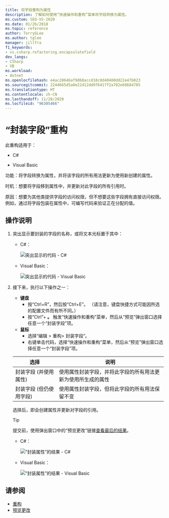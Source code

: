 ```yaml
---
title: 将字段重构为属性
description: 了解如何使用“快速操作和重构”菜单将字段转换为属性。
ms.custom: SEO-VS-2020
ms.date: 01/26/2018
ms.topic: reference
author: TerryGLee
ms.author: tglee
manager: jillfra
f1_keywords:
- vs.csharp.refactoring.encapsulatefield
dev_langs:
- CSharp
- VB
ms.workload:
- dotnet
ms.openlocfilehash: e4ac28646af9d68accd18c0d40480dd22e47b023
ms.sourcegitcommit: 2244665d5a0e22d12dd976417f2a782e68684705
ms.translationtype: HT
ms.contentlocale: zh-CN
ms.lasthandoff: 11/28/2020
ms.locfileid: "96305466"
---
```

# <a name="encapsulate-a-field-refactoring"></a>“封装字段”重构

此重构适用于：

- C#

- Visual Basic

功能：将字段转换为属性，并将该字段的所有用法更新为使用新创建的属性。

时机：想要将字段移到属性中，并更新对此字段的所有引用时。

原因：想要为其他类提供字段的访问权限，但不想要这些字段拥有直接访问权限。  例如，通过将字段包装在属性中，可编写代码来验证正在分配的值。

## <a name="how-to"></a>操作说明

1. 突出显示要封装的字段的名称，或将文本光标置于其中：

   - C#：

       ![突出显示的代码 - C#](media/encapsulate-highlight-cs.png)

   - Visual Basic：

       ![突出显示的代码 - Visual Basic](media/encapsulate-highlight-vb.png)

2. 接下来，执行以下操作之一：

   - **键盘**
      - 按“Ctrl+R”，然后按“Ctrl+E”。  （请注意，键盘快捷方式可能因所选的配置文件而有所不同。）
      - 按“Ctrl”+ **。** 触发“快速操作和重构”菜单，然后从“预览”弹出窗口选择任意一个“封装字段”项。
   - **鼠标**
      - 选择“编辑 > 重构> 封装字段”。
      - 右键单击代码，选择“快速操作和重构”菜单，然后从“预览”弹出窗口选择任意一个“封装字段”项。

   选择 | 说明
   --------- | -----------
   封装字段 (并使用属性) | 使用属性封装字段，并将此字段的所有用法更新为使用所生成的属性
   封装字段 (但仍使用字段) | 使用属性封装字段，但将此字段的所有用法保留不变

   选择后，即会创建属性并更新对字段的引用。

   > [!TIP]
   > 提交前，使用弹出窗口中的“预览更改”链接[查看最后的结果](../../ide/preview-changes.md)。

   - C#：

      ![“封装属性”的结果 - C#](media/encapsulate-result-cs.png)

   - Visual Basic：

      ![“封装属性”的结果 - Visual Basic](media/encapsulate-result-vb.png)

## <a name="see-also"></a>请参阅

- [重构](../refactoring-in-visual-studio.md)
- [预览更改](../../ide/preview-changes.md)
